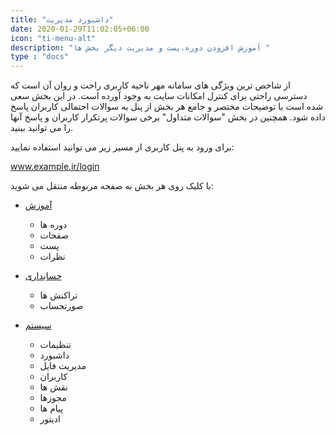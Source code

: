 ```yaml
---
title: "داشبورد مدیریت"
date: 2020-01-29T11:02:05+06:00
icon: "ti-menu-alt"
description: "آموزش افزودن دوره،پست و مدیریت دیگر بخش ها "
type : "docs"
---
```


 از شاخص ترین ویژگی های سامانه مهر ناحیه کاربری راحت و روان آن است که دسترسی راحتی برای کنترل امکانات سایت به وجود آورده است.
  در این بخش سعی شده است با توضیحات مختصر و جامع هر بخش از پنل به سوالات احتمالی کاربران پاسخ داده شود. همچنین در بخش "سوالات متداول" برخی سوالات پرتکرار کاربران و پاسخ آنها را می توانید ببنید.
 
برای ورود به پنل کاربری از مسیر زیر می توانید استفاده نمایید:

www.example.ir/login

  با کلیک روی هر بخش به صفحه مربوطه منتقل می شوید:
 
*  [آموزش](instruction)

    * دوره ها
    *  صفحات
    *  پست
    * نظرات 
*  [حسابداری](accounting)

    *  تراکنش ها
    *  صورتحساب
    
*  [سیستم](system)

    *  تنظیمات
    *  داشبورد
    *  مدیریت فایل
    *  کاربران
    * نقش ها 
    * مجوزها 
    * پیام ها 
    * ادیتور 






